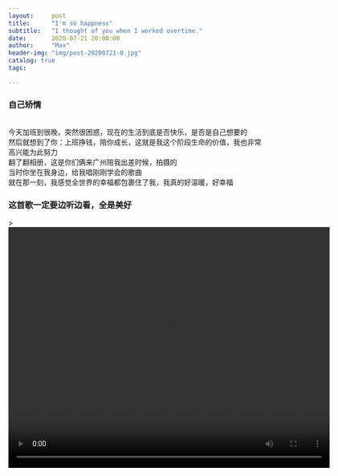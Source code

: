 ```yaml
---
layout:     post
title:      "I'm so happness"
subtitle:   "I thought of you when I worked overtime."
date:       2020-07-21 20:00:00
author:     "Max"
header-img: "img/post-20200721-0.jpg"
catalog: true
tags:

---
```


> 

<h3>自己矫情</h3> 


<br>今天加班到很晚，突然很困惑，现在的生活到底是否快乐，是否是自己想要的
<br>然后就想到了你：上班挣钱，陪你成长，这就是我这个阶段生命的价值，我也非常高兴能为此努力
<br>翻了翻相册，这是你们俩来广州陪我出差时候，拍摄的
<br>当时你坐在我身边，给我唱刚刚学会的歌曲
<br>就在那一刻，我感觉全世界的幸福都包裹住了我，我真的好温暖，好幸福

<h3>这首歌一定要边听边看，全是美好</h3>>
<video width="640" height="480" controls="controls">
  <source src="/img/post-20200721-1.mp4" type="video/mp4" />
  <source src="movie.ogg" type="video/ogg" />
  <source src="movie.webm" type="video/webm" />
Your browser does not support the video tag.
</video>




